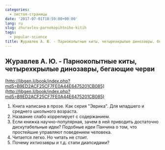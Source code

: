 ```yaml
---
categories:
  - листая-страницы
date: '2017-07-01T18:59:00+00:00'
lang: ru
slug: zhuravlev-parnokopihtnihe-kitih
tags:
  - popular-science
title: Журавлев А. Ю. - Парнокопытные киты, четырехкрылые динозавры, бегающие черви
---
```


## Журавлев А. Ю. - Парнокопытные киты, четырехкрылые динозавры, бегающие черви

[http://libgen.li/book/index.php?md5=B9ED2ACF25CF7FE0A44E6475201CB085](http://libgen.li/book/index.php?md5=B9ED2ACF25CF7FE0A44E6475201CB085)  

<!--more-->

1.  Книга написана в прозе. Как серия "Эврика". Для младшего и среднего школьного возраста.
2.  Название слабо коррелирует с содержанием.
3.  Если книжка научно-популярная, зачем в ней приводить достаточно дискутабельные идеи? Подобные идеи Панчина о том, что простейшие управляют поведением человека.
4.  Читается легко. Но читать не стоит.
5.  Почему ихтиозавры и т.д. стали диапсидами?
